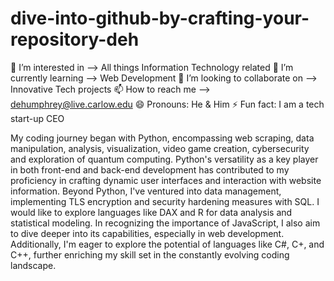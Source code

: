 # dive-into-github-by-crafting-your-repository-deh
👀 I’m interested in --> All things Information Technology related
🌱 I’m currently learning --> Web Development
💞️ I’m looking to collaborate on --> Innovative Tech projects
📫 How to reach me --> dehumphrey@live.carlow.edu
😄 Pronouns: He & Him
⚡ Fun fact: I am a tech start-up CEO

My coding journey began with Python, encompassing web scraping, data manipulation, analysis, visualization, video game creation, cybersecurity and exploration of quantum computing. Python's versatility as a key player in both front-end and back-end development has contributed to my proficiency in crafting dynamic user interfaces and interaction with website information. Beyond Python, I've ventured into data management, implementing TLS encryption and security hardening measures with SQL. I would like to explore languages like DAX and R for data analysis and statistical modeling. In recognizing the importance of JavaScript, I also aim to dive deeper into its capabilities, especially in web development. Additionally, I'm eager to explore the potential of languages like C#, C+, and C++, further enriching my skill set in the constantly evolving coding landscape.
